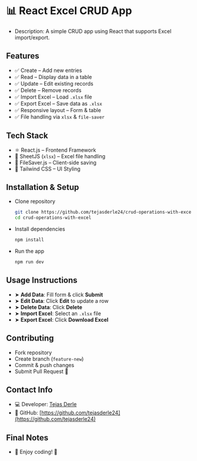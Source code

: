 # 📊 React Excel CRUD App
  - Description: A simple CRUD app using React that supports Excel import/export.

## **Features**
  - ✅ Create – Add new entries  
  - ✅ Read – Display data in a table  
  - ✅ Update – Edit existing records  
  - ✅ Delete – Remove records  
  - ✅ Import Excel – Load `.xlsx` file  
  - ✅ Export Excel – Save data as `.xlsx`  
  - ✅ Responsive layout – Form & table  
  - ✅ File handling via `xlsx` & `file-saver`

## **Tech Stack**
  - ⚛️ React.js – Frontend Framework  
  - 📂 SheetJS (`xlsx`) – Excel file handling  
  - 💾 FileSaver.js – Client-side saving  
  - 🎨 Tailwind CSS – UI Styling


## **Installation & Setup**
  - Clone repository
    ```sh
    git clone https://github.com/tejasderle24/crud-operations-with-excel.git
    cd crud-operations-with-excel
    ```
  - Install dependencies
    ```sh
    npm install
    ```
  - Run the app
    ```sh
    npm run dev
    ```

## **Usage Instructions**
  - ➤ **Add Data**: Fill form & click **Submit**
  - ➤ **Edit Data**: Click **Edit** to update a row
  - ➤ **Delete Data**: Click **Delete**
  - ➤ **Import Excel**: Select an `.xlsx` file
  - ➤ **Export Excel**: Click **Download Excel**


## **Contributing**
  - Fork repository  
  - Create branch (`feature-new`)  
  - Commit & push changes  
  - Submit Pull Request 🎉

## **Contact Info**
  - 💻 Developer: [Tejas Derle](https://github.com/tejasderle24)  
  - 🔗 GitHub: [https://github.com/tejasderle24](https://github.com/tejasderle24)

## **Final Notes**
  - 🚀 Enjoy coding! 💙

